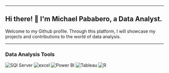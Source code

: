 <hr>

## Hi there! 👋  I'm Michael Pababero, a Data Analyst. 
Welcome to my Github profile. Through this platform, I will showcase my projects and contributions to the world of data analysis. 

<hr>

### Data Analysis Tools

<img src="https://img.shields.io/badge/SQL-orange?style=for-the-badge&logo=microsoftsqlserver&logoColor=white" alt="SQl Server"> <img src="https://img.shields.io/badge/Excel-1D6F42?style=for-the-badge&logo=Microsoft-Excel&logoColor=white" alt="excel"> <img src="https://img.shields.io/badge/Power_BI-E8B927?style=for-the-badge&logo=Power-BI&logoColor=white" alt="Power BI"> <img src="https://img.shields.io/badge/Tableau-E97627.svg?style=for-the-badge&logo=Tableau&logoColor=white" alt="Tableau"> <img src="https://img.shields.io/badge/-R-blue?style=for-the-badge&logo=R&logoColor=white" alt="R"> 




